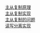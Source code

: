 

&emsp; [主从复制原理](/docs/SQL/ReplicationPrinciple.md)  
&emsp; [主从复制实现](/docs/SQL/ReplicationRealize.md)  
&emsp; [主从复制的问题](/docs/SQL/replicationProblem.md)  
&emsp; [读写分离实现](/docs/SQL/ReadWrite.md)  
